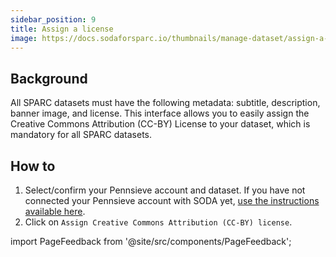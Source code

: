 ```yaml
---
sidebar_position: 9
title: Assign a license
image: https://docs.sodaforsparc.io/thumbnails/manage-dataset/assign-a-license.png
---
```


## Background

All SPARC datasets must have the following metadata: subtitle, description, banner image, and license. This interface allows you to easily assign the Creative Commons Attribution (CC-BY) License to your dataset, which is mandatory for all SPARC datasets.

## How to

1. Select/confirm your Pennsieve account and dataset. If you have not connected your Pennsieve account with SODA yet, [use the instructions available here](./connect-your-pennsieve-account-with-soda).
2. Click on `Assign Creative Commons Attribution (CC-BY) license`.

import PageFeedback from '@site/src/components/PageFeedback';

<PageFeedback />
